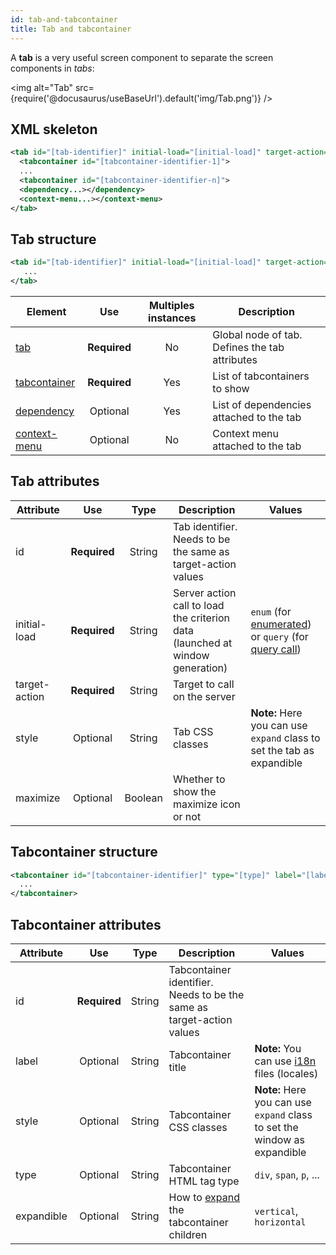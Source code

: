 ```yaml
---
id: tab-and-tabcontainer
title: Tab and tabcontainer
---
```


A **tab** is a very useful screen component to separate the screen components in *tabs*:

<img alt="Tab" src={require('@docusaurus/useBaseUrl').default('img/Tab.png')} />

## XML skeleton

```xml 
<tab id="[tab-identifier]" initial-load="[initial-load]" target-action="[target-action]" maximize="[maximize-tab]">
  <tabcontainer id="[tabcontainer-identifier-1]">
  ...
  <tabcontainer id="[tabcontainer-identifier-n]">
  <dependency...></dependency>
  <context-menu...></context-menu>
</tab>
```

## Tab structure

```xml
<tab id="[tab-identifier]" initial-load="[initial-load]" target-action="[target-action]">
   ...
</tab>
```

| Element     | Use      | Multiples instances    | Description                                        |
| ----------- |:-------:|:----------------------:|----------------------------------------------------|
| [tab](#tab-attributes) | **Required** | No      | Global node of tab. Defines the tab attributes |
| [tabcontainer](#tabcontainer-attributes) | **Required** | Yes | List of tabcontainers to show |
| [dependency](dependencies.md) | Optional | Yes | List of dependencies attached to the tab |
| [context-menu](context-menu.md) | Optional | No | Context menu attached to the tab |

## Tab attributes

| Attribute     | Use          | Type    | Description                   |   Values                                    |
| ------------- | :-----------: | :------: | ----------------------------- |---------------------------------------------|
| id            | **Required** | String  | Tab identifier. Needs to be the same as target-action values |              |
| initial-load  | **Required** | String  | Server action call to load the criterion data (launched at window generation) | `enum` (for [enumerated](enumerate-definition.md)) or `query` (for [query call](query-definition.md)) |
| target-action | **Required** | String  | Target to call on the server|                                             |
| style       | Optional | String    | Tab CSS classes              | **Note:** Here you can use `expand` class to set the tab as expandible |
| maximize    | Optional | Boolean   | Whether to show the maximize icon or not |                                  |

## Tabcontainer structure

```xml
<tabcontainer id="[tabcontainer-identifier]" type="[type]" label="[label]" style="[style]" expandible="[expandible]">
  ...
</tabcontainer>
```

## Tabcontainer attributes

| Attribute     | Use          | Type    | Description                   |   Values                                    |
| ------------- | :----------: | :-----: | ----------------------------- |---------------------------------------------|
| id            | **Required** | String  | Tabcontainer identifier. Needs to be the same as target-action values |     |
| label         | Optional | String    | Tabcontainer title                    | **Note:** You can use [i18n](i18n-internationalization.md) files (locales)          |
| style         | Optional | String    | Tabcontainer CSS classes              | **Note:** Here you can use `expand` class to set the window as expandible |
| type          | Optional     | String  | Tabcontainer HTML tag type                 | `div`, `span`, `p`, ...        |
| expandible    | Optional | String    | How to [expand](layout.md) the tabcontainer children | `vertical`, `horizontal`  |